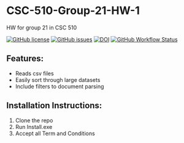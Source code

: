 # CSC-510-Group-21-HW-1
HW for group 21 in CSC 510

[![GitHub license](https://img.shields.io/github/license/landog893/CSC-510-Group-21-HW-1?style=plastic)](https://github.com/landog893/CSC-510-Group-21-HW-1/blob/main/LICENSE.md)
[![GitHub issues](https://img.shields.io/github/issues/landog893/CSC-510-Group-21-HW-1?style=plastic)](https://github.com/landog893/CSC-510-Group-21-HW-1/issues)
[![DOI](https://zenodo.org/badge/528489840.svg)](https://zenodo.org/badge/latestdoi/528489840)
[![GitHub Workflow Status](https://img.shields.io/github/workflow/status/landog893/CSC-510-Group-21-HW-1/Build%20Workflow?style=plastic)](https://github.com/landog893/CSC-510-Group-21-HW-1/actions/workflows/main.yml/badge.svg)

## Features:

- Reads csv files
- Easily sort through large datasets
- Include filters to document parsing

## Installation Instructions:

1. Clone the repo
2. Run Install.exe
3. Accept all Term and Conditions
